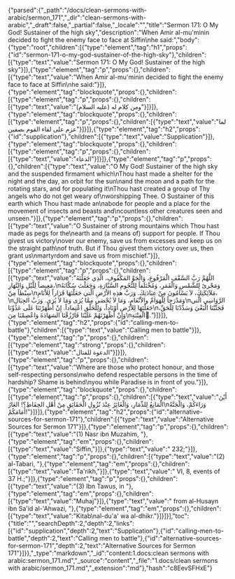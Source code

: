 {"parsed":{"_path":"/docs/clean-sermons-with-arabic/sermon_171","_dir":"clean-sermons-with-arabic","_draft":false,"_partial":false,"_locale":"","title":"Sermon 171:  O My God! Sustainer of the high sky","description":"When Amir al-mu'minin decided to fight the enemy face to face at Siffin\nhe said:","body":{"type":"root","children":[{"type":"element","tag":"h1","props":{"id":"sermon-171-o-my-god-sustainer-of-the-high-sky"},"children":[{"type":"text","value":"Sermon 171:  O My God! Sustainer of the high sky"}]},{"type":"element","tag":"p","props":{},"children":[{"type":"text","value":"When Amir al-mu'minin decided to fight the enemy face to face at Siffin\nhe said:"}]},{"type":"element","tag":"blockquote","props":{},"children":[{"type":"element","tag":"p","props":{},"children":[{"type":"text","value":"ومن كلام له (عليه السلام)"}]}]},{"type":"element","tag":"blockquote","props":{},"children":[{"type":"element","tag":"p","props":{},"children":[{"type":"text","value":"لما عزم على لقاء القوم بصفين"}]}]},{"type":"element","tag":"h2","props":{"id":"supplication"},"children":[{"type":"text","value":"Supplication"}]},{"type":"element","tag":"blockquote","props":{},"children":[{"type":"element","tag":"p","props":{},"children":[{"type":"text","value":"الدعاء"}]}]},{"type":"element","tag":"p","props":{},"children":[{"type":"text","value":"O My God! Sustainer of the high sky and the suspended firmament which\nThou hast made a shelter for the night and the day, an orbit for the sun\nand the moon and a path for the rotating stars, and for populating it\nThou hast created a group of Thy angels who do not get weary of\nworshipping Thee. O Sustainer of this earth which Thou hast made an\nabode for people and a place for the movement of insects and beasts and\ncountless other creatures seen and unseen."}]},{"type":"element","tag":"p","props":{},"children":[{"type":"text","value":"O Sustainer of strong mountains which Thou hast made as pegs for the\nearth and (a means of) support for people. If Thou givest us victory\nover our enemy, save us from excesses and keep us on the straight path\nof truth. But if Thou givest them victory over us, then grant us\nmartyrdom and save us from mischief."}]},{"type":"element","tag":"blockquote","props":{},"children":[{"type":"element","tag":"p","props":{},"children":[{"type":"text","value":"اللَّهُمَّ رَبَّ السَّقْفِ الْمَرْفُوعِ، وَالْجَوِّ المَكْفُوفِ، الَّذِي جَعَلْتَهُ مَغِيضاً لِلَّيْلِ وَالنَّهَارِ،\nوَمَجْرىً لِلشَّمْسِ وَالْقَمَرِ، وَمُخْتَلَفاً لِلنُّجُومِ السَّيَّارَةِ، وَجَعَلْتَ سُكَّانَهُ سِبْطاً مِنْ\nمَلاَئِكَتِكَ، لاَ يَسْأَمُونَ مِنْ عِبَادَتِكَ. وَرَبَّ هذِهِ الاْرْضِ الَّتي جَعَلْتَهَا قَرَاراً لِلاْنَامِ،\nوَمَدْرَجاً لِلْهَوَامِّ والاْنْعَامِ، وَمَا لاَ يُحْصَى مِمَّا يُرَى وَمَا لاَ يُرَى. وَرَبَّ الجِبَالِ\nالرَّوَاسِي الَّتي جَعَلْتَهَا لِلاْرْضِ أَوْتَاداً، وَلِلْخَلْق اعْتِماداً. إِنْ أَظْهَرْتَنَا عَلَى عَدُوِّنَا\nفَجَنِّبْنَا الْبَغْيَ وَسَدِّدْنَا لِلْحَقِّ، وَإِنْ أَظْهَرْتَهُمْ عَلَيْنَا فَارْزُقْنَا الشهَادَةَ وَاعْصِمْنَا مِنَ\nالْفِتْنَةِ.ِ"}]}]},{"type":"element","tag":"h2","props":{"id":"calling-men-to-battle"},"children":[{"type":"text","value":"Calling men to battle"}]},{"type":"element","tag":"p","props":{},"children":[{"type":"element","tag":"strong","props":{},"children":[{"type":"text","value":"الدعوة للقتال"}]}]},{"type":"element","tag":"p","props":{},"children":[{"type":"text","value":"Where are those who protect honour, and those self-respecting persons\nwho defend respectable persons in the time of hardship? Shame is behind\nyou while Paradise is in front of you."}]},{"type":"element","tag":"blockquote","props":{},"children":[{"type":"element","tag":"p","props":{},"children":[{"type":"text","value":"أَيْنَ الْمَانِعُ لِلذِّمَارِ، وَالْغَائِرُ عِنْدَ نُزُولِ الْحَقَائِقِ مِنْ أَهْلِ الحِفَاظِ؟! العَارُ\nوَرَاءَكُمْ، وَالْجَنَّةُ أَمَامَكُمْ!"}]}]},{"type":"element","tag":"h2","props":{"id":"alternative-sources-for-sermon-171"},"children":[{"type":"text","value":"Alternative Sources for Sermon 171"}]},{"type":"element","tag":"p","props":{},"children":[{"type":"text","value":"(1) Nasr ibn Muzahim, "},{"type":"element","tag":"em","props":{},"children":[{"type":"text","value":"Siffin,"}]},{"type":"text","value":" 232;"}]},{"type":"element","tag":"p","props":{},"children":[{"type":"text","value":"(2) al-Tabari, "},{"type":"element","tag":"em","props":{},"children":[{"type":"text","value":"Ta'rikh,"}]},{"type":"text","value":" VI, 8, events of 37 H.;"}]},{"type":"element","tag":"p","props":{},"children":[{"type":"text","value":"(3) Ibn Tawus, in "},{"type":"element","tag":"em","props":{},"children":[{"type":"text","value":"Muhaj"}]},{"type":"text","value":" from al-Husayn ibn Sa'id al-'Ahwazi, "},{"type":"element","tag":"em","props":{},"children":[{"type":"text","value":"Kitab\nal-du'a' wa al-dhikr."}]}]}],"toc":{"title":"","searchDepth":2,"depth":2,"links":[{"id":"supplication","depth":2,"text":"Supplication"},{"id":"calling-men-to-battle","depth":2,"text":"Calling men to battle"},{"id":"alternative-sources-for-sermon-171","depth":2,"text":"Alternative Sources for Sermon 171"}]}},"_type":"markdown","_id":"content:1.docs:clean sermons with arabic:sermon_171.md","_source":"content","_file":"1.docs/clean sermons with arabic/sermon_171.md","_extension":"md"},"hash":"c8EevSFHxE"}